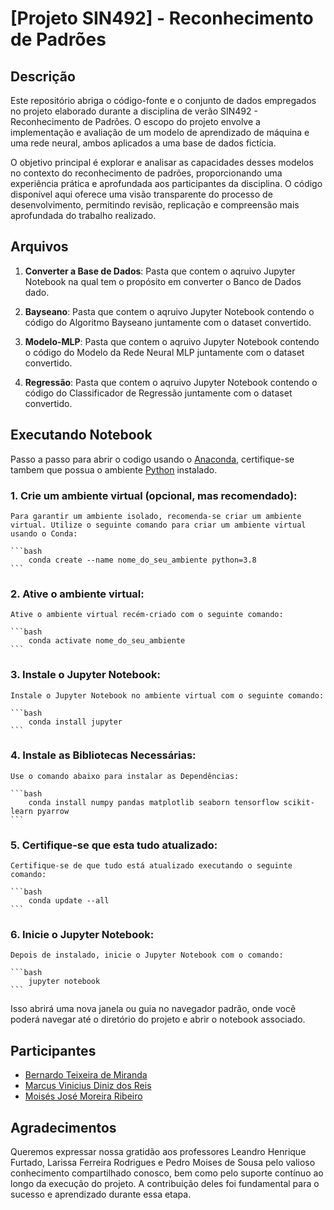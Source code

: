 # [Projeto SIN492] - Reconhecimento de Padrões

## Descrição

Este repositório abriga o código-fonte e o conjunto de dados empregados no projeto elaborado durante a disciplina de verão SIN492 - Reconhecimento de Padrões. O escopo do projeto envolve a implementação e avaliação de um modelo de aprendizado de máquina e uma rede neural, ambos aplicados a uma base de dados fictícia. 

O objetivo principal é explorar e analisar as capacidades desses modelos no contexto do reconhecimento de padrões, proporcionando uma experiência prática e aprofundada aos participantes da disciplina. O código disponível aqui oferece uma visão transparente do processo de desenvolvimento, permitindo revisão, replicação e compreensão mais aprofundada do trabalho realizado.

## Arquivos

1. **Converter a Base de Dados**: Pasta que contem o aqruivo Jupyter Notebook na qual tem o propósito em converter o Banco de Dados dado. 

2. **Bayseano**: Pasta que contem o aqruivo Jupyter Notebook contendo o código do Algoritmo Bayseano juntamente com o dataset convertido. 

3. **Modelo-MLP**: Pasta que contem o aqruivo Jupyter Notebook contendo o código do Modelo da Rede Neural MLP juntamente com o dataset convertido.

4. **Regressão**: Pasta que contem o aqruivo Jupyter Notebook contendo o código do Classificador de Regressão juntamente com o dataset convertido.

## Executando Notebook

Passo a passo para abrir o codigo usando o [Anaconda](https://www.anaconda.com/download), certifique-se tambem que possua o ambiente [Python](https://www.python.org/downloads/) instalado.

### 1. Crie um ambiente virtual (opcional, mas recomendado):

    Para garantir um ambiente isolado, recomenda-se criar um ambiente virtual. Utilize o seguinte comando para criar um ambiente virtual usando o Conda:

    ```bash
        conda create --name nome_do_seu_ambiente python=3.8
    ```

### 2. Ative o ambiente virtual:

    Ative o ambiente virtual recém-criado com o seguinte comando:

    ```bash
        conda activate nome_do_seu_ambiente
    ```

### 3. Instale o Jupyter Notebook:

    Instale o Jupyter Notebook no ambiente virtual com o seguinte comando:

    ```bash
        conda install jupyter
    ```

### 4. Instale as Bibliotecas Necessárias:

    Use o comando abaixo para instalar as Dependências:

    ```bash
        conda install numpy pandas matplotlib seaborn tensorflow scikit-learn pyarrow
    ```
### 5. Certifique-se que esta tudo atualizado:

    Certifique-se de que tudo está atualizado executando o seguinte comando:

    ```bash
        conda update --all
    ```

### 6. Inicie o Jupyter Notebook:

    Depois de instalado, inicie o Jupyter Notebook com o comando:

    ```bash
        jupyter notebook
    ```

Isso abrirá uma nova janela ou guia no navegador padrão, onde você poderá navegar até o diretório do projeto e abrir o notebook associado.

## Participantes

- [Bernardo Teixeira de Miranda](https://github.com/BTMiranda)
- [Marcus Vinicius Diniz dos Reis](https://github.com/Allinvila) 
- [Moisés José Moreira Ribeiro](https://github.com/MMoreira020)

## Agradecimentos

Queremos expressar nossa gratidão aos professores Leandro Henrique Furtado, Larissa Ferreira Rodrigues e Pedro Moises de Sousa pelo valioso conhecimento compartilhado conosco, bem como pelo suporte contínuo ao longo da execução do projeto. A contribuição deles foi fundamental para o sucesso e aprendizado durante essa etapa.
